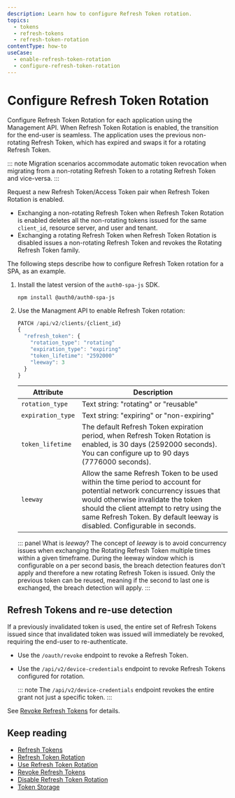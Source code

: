 ```yaml
---
description: Learn how to configure Refresh Token rotation.
topics:
  - tokens
  - refresh-tokens
  - refresh-token-rotation
contentType: how-to
useCase:
  - enable-refresh-token-rotation
  - configure-refresh-token-rotation
---
```

# Configure Refresh Token Rotation

Configure Refresh Token Rotation for each application using the Management API. When Refresh Token Rotation is enabled, the transition for the end-user is seamless. The application uses the previous non-rotating Refresh Token, which has expired and swaps it for a rotating Refresh Token. 

::: note
Migration scenarios accommodate automatic token revocation when migrating from a non-rotating Refresh Token to a rotating Refresh Token and vice-versa.
:::

Request a new Refresh Token/Access Token pair when Refresh Token Rotation is enabled.

- Exchanging a non-rotating Refresh Token when Refresh Token Rotation is enabled deletes all the non-rotating tokens issued for the same `client_id`, resource server, and user and tenant.
- Exchanging a rotating Refresh Token when Refresh Token Rotation is disabled issues a non-rotating Refresh Token and revokes the Rotating Refresh Token family.

The following steps describe how to configure Refresh Token rotation for a SPA, as an example. 

1. Install the latest version of the `auth0-spa-js` SDK.

    ```text
    npm install @auth0/auth0-spa-js
    ```

2. Use the Managment API to enable Refresh Token rotation:

    ```js
    PATCH /api/v2/clients/{client_id}
    {
      "refresh_token": {
        "rotation_type": "rotating"
        "expiration_type": "expiring"
        "token_lifetime": "2592000"
        "leeway": 3
      }
    }
    ```

    | Attribute | Description |
    | -- | -- |
    | `rotation_type` | Text string: "rotating" or "reusable" |
    | `expiration_type` | Text string: "expiring" or "non-expiring" |
    | `token_lifetime` | The default Refresh Token expiration period, when Refresh Token Rotation is enabled, is 30 days (2592000 seconds). You can configure up to 90 days (7776000 seconds). |
    | `leeway` | Allow the same Refresh Token to be used within the time period to account for potential network concurrency issues that would otherwise invalidate the token should the client attempt to retry using the same Refresh Token. By default leeway is disabled. Configurable in seconds. |

    ::: panel What is *leeway*?
    The concept of *leeway* is to avoid concurrency issues when exchanging the Rotating Refresh Token multiple times within a given timeframe. During the leeway window which is configurable on a per second basis, the breach detection features don't apply and therefore a new rotating Refresh Token is issued. Only the previous token can be reused, meaning if the second to last one is exchanged, the breach detection will apply. 
    :::

## Refresh Tokens and re-use detection

If a previously invalidated token is used, the entire set of Refresh Tokens issued since that invalidated token was issued will immediately be revoked, requiring the end-user to re-authenticate.

- Use the `/oauth/revoke` endpoint to revoke a Refresh Token. 

- Use the `/api/v2/device-credentials` endpoint to revoke Refresh Tokens configured for rotation. 

  ::: note
  The `/api/v2/device-credentials` endpoint revokes the entire grant not just a specific token.
  :::

See [Revoke Refresh Tokens](/tokens/guides/revoke-refresh-tokens) for details. 

## Keep reading

* [Refresh Tokens](/tokens/concepts/refresh-tokens)
* [Refresh Token Rotation](/tokens/concepts/refresh-token-rotation)
* [Use Refresh Token Rotation](/tokens/guides/use-refresh-token-rotation)
* [Revoke Refresh Tokens](/tokens/guides/revoke-refresh-tokens)
* [Disable Refresh Token Rotation](/tokens/guides/disable-refresh-token-rotation)
* [Token Storage](/tokens/concepts/token-rotation)